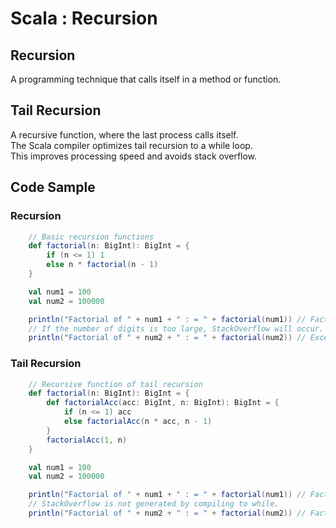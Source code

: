 # Scala : Recursion

## Recursion
A programming technique that calls itself in a method or function.  

## Tail Recursion
A recursive function, where the last process calls itself.  
The Scala compiler optimizes tail recursion to a while loop.  
This improves processing speed and avoids stack overflow.  

## Code Sample
### Recursion
```Scala
    // Basic recursion functions
    def factorial(n: BigInt): BigInt = {
        if (n <= 1) 1
        else n * factorial(n - 1)
    }

    val num1 = 100
    val num2 = 100000

    println("Factorial of " + num1 + " : = " + factorial(num1)) // Factorial of 100 : = 9332621544394415......
    // If the number of digits is too large, StackOverflow will occur.
    println("Factorial of " + num2 + " : = " + factorial(num2)) // Exception in thread "main" java.lang.StackOverflowError
```
### Tail Recursion
```Scala
    // Recursive function of tail recursion
    def factorial(n: BigInt): BigInt = {
        def factorialAcc(acc: BigInt, n: BigInt): BigInt = {
            if (n <= 1) acc
            else factorialAcc(n * acc, n - 1)
        }
        factorialAcc(1, n)
    }

    val num1 = 100
    val num2 = 100000

    println("Factorial of " + num1 + " : = " + factorial(num1)) // Factorial of 100 : = 9332621544394415......
    // StackOverflow is not generated by compiling to while.
    println("Factorial of " + num2 + " : = " + factorial(num2)) // Factorial of 100000 : = 2824229407960347......
```
